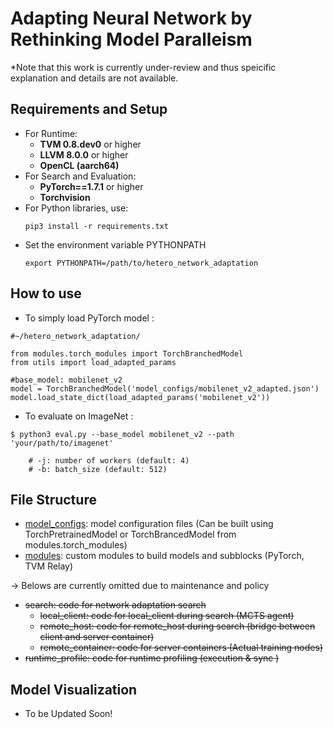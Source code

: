 # Adapting Neural Network by Rethinking Model Paralleism
*Note that this work is currently under-review and thus speicific explanation and details are not available.

## Requirements and Setup
- For Runtime: 
    - **TVM 0.8.dev0** or higher
    - **LLVM 8.0.0** or higher
    - **OpenCL (aarch64)**
- For Search and Evaluation:
    - **PyTorch==1.7.1** or higher
    - **Torchvision**
- For Python libraries, use:
    ```
    pip3 install -r requirements.txt
    ```
- Set the environment variable PYTHONPATH
    ```
    export PYTHONPATH=/path/to/hetero_network_adaptation
    ```

## How to use
- To simply load PyTorch model :
```
#~/hetero_network_adaptation/

from modules.torch_modules import TorchBranchedModel
from utils import load_adapted_params

#base_model: mobilenet_v2
model = TorchBranchedModel('model_configs/mobilenet_v2_adapted.json')
model.load_state_dict(load_adapted_params('mobilenet_v2'))
```

- To evaluate on ImageNet :
```
$ python3 eval.py --base_model mobilenet_v2 --path 'your/path/to/imagenet'  

    # -j: number of workers (default: 4)
    # -b: batch_size (default: 512)
```

## File Structure 
- [model_configs]('model_configs/'): model configuration files (Can be built using TorchPretrainedModel or TorchBrancedModel from modules.torch_modules)
- [modules]('modules/'): custom modules to build models and subblocks (PyTorch, TVM Relay)

→ Belows are currently omitted due to maintenance and policy

- ~~search: code for network adaptation search~~
    - ~~local_client: code for local_client during search (MCTS agent)~~
    - ~~remote_host: code for remote_host during search (bridge between client and server container)~~
    - ~~remote_container: code for server containers (Actual training nodes)~~
- ~~runtime_profile: code for runtime profiling (execution & sync )~~

## Model Visualization
- To be Updated Soon!
